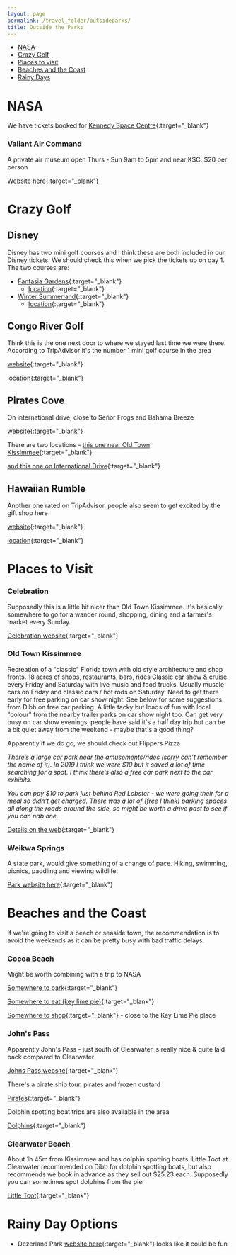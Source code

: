 ```yaml
---
layout: page
permalink: /travel_folder/outsideparks/
title: Outside the Parks
---
```

- [NASA](#nasa)-
- [Crazy Golf](#crazy-golf)
- [Places to visit](#places-to-visit)
- [Beaches and the Coast](#beaches-and-the-coast)
- [Rainy Days](#rainy-day-options)

# NASA

We have tickets booked for [Kennedy Space Centre](https://www.kennedyspacecenter.com){:target="\_blank"}

### Valiant Air Command
A private air museum open Thurs - Sun 9am to 5pm and near KSC. $20 per person 

[Website here](https://www.valiantaircommand.com){:target="\_blank"}

# Crazy Golf

## Disney

Disney has two mini golf courses and I think these are both included in our Disney tickets. We should check this when we pick the tickets up on day 1. The two courses are:

- [Fantasia Gardens](https://www.disneyworld.co.uk/recreation/fantasia-gardens-fairways-miniature-golf/){:target="\_blank"} 
  - [location](https://goo.gl/maps/gzfYXLAJmRYs3VCH6){:target="\_blank"}
- [Winter Summerland](https://www.disneyworld.co.uk/recreation/winter-summerland-miniature-golf/){:target="\_blank"} 
  - [location](https://goo.gl/maps/Qw413KUNVaNqowtq7){:target="\_blank"}

## Congo River Golf
Think this is the one next door to where we stayed last time we were there. According to TripAdvisor it's the number 1 mini golf course in the area

[website](https://www.congoriver.com){:target="\_blank"}

[location](https://goo.gl/maps/akytGoDP3RvXFLMH7){:target="\_blank"}

## Pirates Cove

On international drive, close to Se&ntilde;or Frogs and Bahama Breeze

[website](https://www.piratescove.net/locations/florida/orlando/){:target="\_blank"}

There are two locations - [this one near Old Town Kissimmee](https://goo.gl/maps/nNLwzC13JpgoJR6T8){:target="\_blank"}

[and this one on International Drive](https://goo.gl/maps/nNLwzC13JpgoJR6T8){:target="\_blank"}

## Hawaiian Rumble

Another one rated on TripAdvisor, people also seem to get excited by the gift shop here

[website](https://www.hawaiianrumbleorlando.com){:target="\_blank"}

[location](https://goo.gl/maps/nVKNq2Ko2fLRzH2y9){:target="\_blank"}


# Places to Visit


### Celebration
Supposedly this is a little bit nicer than Old Town Kissimmee. It's basically somewhere to go for a wander round, shopping, dining and a farmer's market every Sunday. 

[Celebration website](https://celebrationtowncenter.com){:target="\_blank"}


### Old Town Kissimmee
Recreation of a "classic" Florida town with old style architecture and shop fronts. 18 acres of shops, restaurants, bars, rides 
Classic car show & cruise every  Friday and Saturday with live music and food trucks. Usually muscle cars on Friday and classic cars / hot rods on Saturday. Need to get there early for free parking on car show night. See below for some suggestions from Dibb on free car parking. A little tacky but loads of fun with local "colour" from the nearby trailer parks on car show night too.
Can get very busy on car show evenings, people have said it's a half day trip but can be a bit quiet away from the weekend - maybe that's a good thing?

Apparently if we do go, we should check out Flippers Pizza


*There’s a large car park near the amusements/rides (sorry can’t remember the name of it). In 2019 I think we were $10 but it saved a lot of time searching for a spot. I think there’s also a free car park next to the car exhibits.*

*You can pay $10 to park just behind Red Lobster - we were going their for a meal so didn't get charged. There was a lot of (free I think) parking spaces all along the roads around the side, so might be worth a drive past to see if you can nab one.*

[Details on the web](https://myoldtownusa.com/category/events/){:target="\_blank"}


### Weikwa Springs
A state park, would give something of a change of pace. Hiking, swimming, picnics, paddling and viewing wildlife. 

[Park website here](https://www.floridastateparks.org/parks-and-trails/wekiwa-springs-state-park){:target="\_blank"}



# Beaches and the Coast

If we're going to visit a beach or seaside town, the recommendation is to avoid the weekends as it can be pretty busy with bad traffic delays.

### Cocoa Beach
Might be worth combining with a trip to NASA

[Somewhere to park](https://www.visitspacecoast.com/cocoa-beach/things-to-do/lori-wilson-park){:target="\_blank"}

[Somewhere to eat (key lime pie)](https://flkeylimepies.com/){:target="\_blank"}

[Somewhere to shop](https://www.ronjonsurfshop.com/location/detail.aspx?LocationId=7){:target="\_blank"} - close to the Key Lime Pie place

### John's Pass
Apparently John's Pass - just south of Clearwater is really nice & quite laid back compared to Clearwater

[Johns Pass website](https://www.johnspass.com){:target="\_blank"}

There's a pirate ship tour, pirates and frozen custard

[Pirates](https://youtu.be/O3s-F4hhMgc){:target="\_blank"}

Dolphin spotting boat trips are also available in the area

[Dolphins](https://www.johnspass.com/family-entertainment/madeira-beach/tampa-bay-dolphin-tours/){:target="\_blank"}	

### Clearwater Beach
About 1h 45m from Kissimmee and has dolphin spotting boats.
Little Toot at Clearwater recommended on Dibb for dolphin spotting boats, but also recommends we book in advance as they sell out $25.23 each. Supposedly you can sometimes spot dolphins from the pier

[Little Toot](https://www.littletoot.us){:target="\_blank"}

# Rainy Day Options

- Dezerland Park [website here](https://dezerlandpark.com/orlando/){:target="\_blank"} looks like it could be fun
